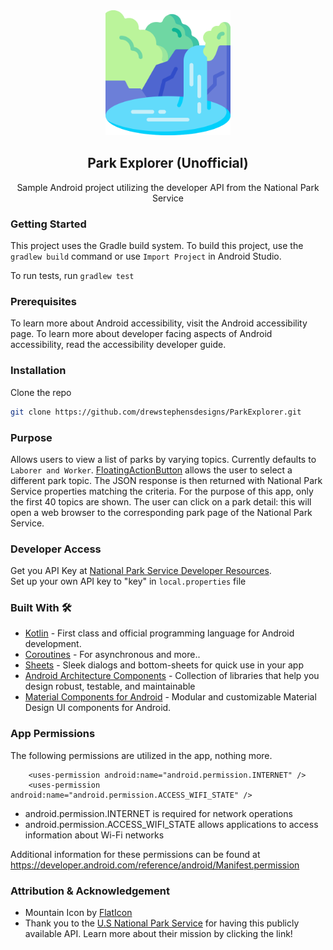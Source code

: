 <div align="center">
  <a href="">
    <img src="artwork/national-park.png" alt="Logo" width="200 height="200">
  </a>
</div>

<h2 align="center">Park Explorer (Unofficial)</h2>
<p align="center">Sample Android project utilizing the developer API from the National Park Service</p>

### Getting Started
This project uses the Gradle build system. To build this project, use the ```gradlew build``` command or use ```Import Project``` in Android Studio.

To run tests, run ```gradlew test```

### Prerequisites
To learn more about Android accessibility, visit the Android accessibility page. 
To learn more about developer facing aspects of Android accessibility, read the accessibility developer guide.

### Installation
Clone the repo
   ```sh
   git clone https://github.com/drewstephensdesigns/ParkExplorer.git
   ```

### Purpose
Allows users to view a list of parks by varying topics.  Currently defaults to ```Laborer and Worker```.  [FloatingActionButton](https://developer.android.com/reference/com/google/android/material/floatingactionbutton/FloatingActionButton) allows the user to select a different park topic.  The JSON response is then returned with National Park Service properties matching the criteria.  For the purpose of this app, only the first 40 topics are shown.  The user can click on a park detail: this will open a web browser to the corresponding park page of the National Park Service.

### Developer Access
Get you API Key at [National Park Service Developer Resources](https://www.nps.gov/subjects/developer/get-started.htm).  
Set up your own API key to "key" in ```local.properties``` file

### Built With 🛠
- [Kotlin](https://kotlinlang.org/) - First class and official programming language for Android development.
- [Coroutines](https://kotlinlang.org/docs/reference/coroutines-overview.html) - For asynchronous and more..
- [Sheets](https://github.com/maxkeppeler/sheets) - Sleek dialogs and bottom-sheets for quick use in your app
- [Android Architecture Components](https://developer.android.com/topic/libraries/architecture) - Collection of libraries that help you design robust, testable, and maintainable 
- [Material Components for Android](https://github.com/material-components/material-components-android) - Modular and customizable Material Design UI components for Android.

### App Permissions
The following permissions are utilized in the app, nothing more.
```
    <uses-permission android:name="android.permission.INTERNET" />
    <uses-permission android:name="android.permission.ACCESS_WIFI_STATE" />
```
- android.permission.INTERNET is required for network operations 
- android.permission.ACCESS_WIFI_STATE allows applications to access information about Wi-Fi networks

Additional information for these permissions can be found at https://developer.android.com/reference/android/Manifest.permission

### Attribution &amp; Acknowledgement
- Mountain Icon by [FlatIcon](https://www.flaticon.com/)
- Thank you to the [U.S National Park Service](https://www.nps.gov/index.htm) for having this publicly available API.  Learn more about their mission by clicking the link!
